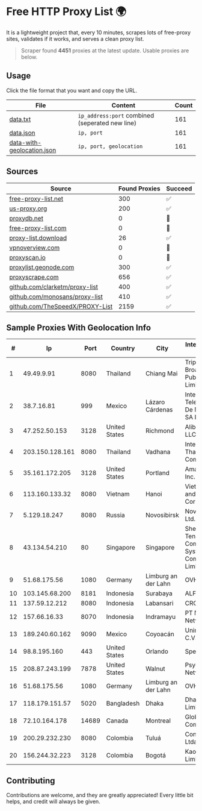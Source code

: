 
# Free HTTP Proxy List 🌍

It is a lightweight project that, every 10 minutes, scrapes lots of free-proxy sites, validates if it works, and serves a clean proxy list.


> Scraper found **4451** proxies at the latest update. Usable proxies are below.

## Usage

Click the file format that you want and copy the URL.


|File|Content|Count|
|----|-------|-----|
|[data.txt](https://raw.githubusercontent.com/themiralay/Proxy-List-World/master/data.txt)|`ip_address:port` combined (seperated new line)|161|
|[data.json](https://raw.githubusercontent.com/themiralay/Proxy-List-World/master/data.json)|`ip, port`|161|
|[data-with-geolocation.json](https://raw.githubusercontent.com/themiralay/Proxy-List-World/master/data-with-geolocation.json)|`ip, port, geolocation`|161|

## Sources

|Source|Found Proxies|Succeed|
|------|-------------|-------|
|[free-proxy-list.net](https://free-proxy-list.net)|300|✅|
|[us-proxy.org](https://www.us-proxy.org)|200|✅|
|[proxydb.net](http://proxydb.net)|0|🚫|
|[free-proxy-list.com](https://free-proxy-list.com/?page=&port=&type%5B%5D=http&type%5B%5D=https&up_time=0&search=Search)|0|🚫|
|[proxy-list.download](https://www.proxy-list.download/HTTP)|26|✅|
|[vpnoverview.com](https://vpnoverview.com/privacy/anonymous-browsing/free-proxy-servers)|0|🚫|
|[proxyscan.io](https://www.proxyscan.io)|0|🚫|
|[proxylist.geonode.com](https://proxylist.geonode.com/api/proxy-list?limit=300&page=1&sort_by=lastChecked&sort_type=desc&protocols=http,https)|300|✅|
|[proxyscrape.com](https://api.proxyscrape.com/v2/?request=displayproxies&protocol=http&timeout=10000&country=all&ssl=all&anonymity=all)|656|✅|
|[github.com/clarketm/proxy-list](https://raw.githubusercontent.com/clarketm/proxy-list/master/proxy-list-raw.txt)|400|✅|
|[github.com/monosans/proxy-list](https://raw.githubusercontent.com/monosans/proxy-list/main/proxies/http.txt)|410|✅|
|[github.com/TheSpeedX/PROXY-List](https://raw.githubusercontent.com/TheSpeedX/PROXY-List/master/http.txt)|2159|✅|


## Sample Proxies With Geolocation Info

|#|Ip|Port|Country|City|Internet Service Provider|
|-|--|----|-------|----|-------------------------|
|1|49.49.9.91|8080|Thailand|Chiang Mai|Triple T Broadband Public Company Limited|
|2|38.7.16.81|999|Mexico|Lázaro Cárdenas|Internet Telefonia Y TV De Michoacan SA De CV|
|3|47.252.50.153|3128|United States|Richmond|Alibaba Cloud LLC|
|4|203.150.128.161|8080|Thailand|Vadhana|Internet Thailand Company Ltd|
|5|35.161.172.205|3128|United States|Portland|Amazon.com, Inc.|
|6|113.160.133.32|8080|Vietnam|Hanoi|VietNam Post and Telecom Corporation|
|7|5.129.18.247|8080|Russia|Novosibirsk|Novotelecom Ltd.|
|8|43.134.54.210|80|Singapore|Singapore|Shenzhen Tencent Computer Systems Company Limited|
|9|51.68.175.56|1080|Germany|Limburg an der Lahn|OVH SAS|
|10|103.145.68.200|8181|Indonesia|Surabaya|ALFANET|
|11|137.59.12.212|8080|Indonesia|Labansari|CROSSNET|
|12|157.66.16.33|8070|Indonesia|Indramayu|PT Mitra Mandiri Network|
|13|189.240.60.162|9090|Mexico|Coyoacán|Uninet S.A. de C.V.|
|14|98.8.195.160|443|United States|Orlando|Spectrum|
|15|208.87.243.199|7878|United States|Walnut|Psychz Networks|
|16|51.68.175.56|1080|Germany|Limburg an der Lahn|OVH SAS|
|17|118.179.151.57|5020|Bangladesh|Dhaka|Dhakacom Limited|
|18|72.10.164.178|14689|Canada|Montreal|GloboTech Communications|
|19|200.29.232.230|8080|Colombia|Tuluá|Consulnetwork Ltda|
|20|156.244.32.223|3128|Colombia|Bogotá|Kaopu Cloud HK Limited|



## Contributing

Contributions are welcome, and they are greatly appreciated! Every
little bit helps, and credit will always be given.

